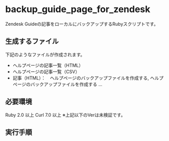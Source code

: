 # backup_guide_page_for_zendesk
Zendesk Guideの記事をローカルにバックアップするRubyスクリプトです。

## 生成するファイル
下記のようなファイルが作成されます。

* ヘルプページの記事一覧（HTML）
* ヘルプページの記事一覧（CSV）
* 記事（HTML）：　ヘルプページのバックアップファイルを作成する, ヘルプページのバックアップファイルを作成する ...

## 必要環境
Ruby 2.0 以上
Curl 7.0 以上
※上記以下のVerは未検証です。

## 実行手順

